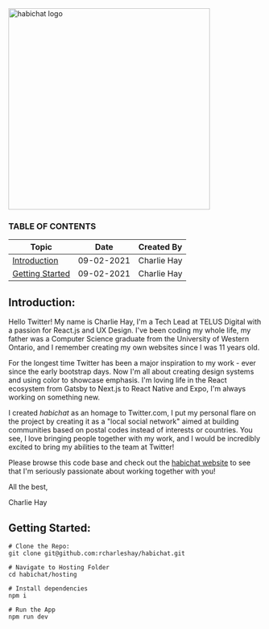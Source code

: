 <img src="https://raw.githubusercontent.com/rcharleshay/habichat/master/hosting/static/image/combomark.png?token=ACN2EKRGJAVJXOBSQ7Z54SDAFSE74" width="400px" alt="habichat logo">

### TABLE OF CONTENTS

| Topic                       | Date       | Created By  |
| --------------------------- | ---------- | ----------- |
| [Introduction](#Topic01)    | 09-02-2021 | Charlie Hay |
| [Getting Started](#Topic02) | 09-02-2021 | Charlie Hay |

<a name="Topic01"></a>

## Introduction:

Hello Twitter! My name is Charlie Hay, I'm a Tech Lead at TELUS Digital with a passion for React.js and UX Design. I've been coding my whole life, my father was a Computer Science graduate from the University of Western Ontario, and I remember creating my own websites since I was 11 years old. 

For the longest time Twitter has been a major inspiration to my work - ever since the early bootstrap days. Now I'm all about creating design systems and using color to showcase emphasis. I'm loving life in the React ecosystem from Gatsby to Next.js to React Native and Expo, I'm always working on something new. 

I created _habichat_ as an homage to Twitter.com, I put my personal flare on the project by creating it as a "local social network" aimed at building communities based on postal codes instead of interests or countries. You see, I love bringing people together with my work, and I would be incredibly excited to bring my abilities to the team at Twitter!

Please browse this code base and check out the [habichat website](https://habi.chat) to see that I'm seriously passionate about working together with you!

All the best, 

Charlie Hay

<a name="Topic02"></a>

## Getting Started:


```
# Clone the Repo:
git clone git@github.com:rcharleshay/habichat.git

# Navigate to Hosting Folder
cd habichat/hosting

# Install dependencies
npm i

# Run the App
npm run dev
```
